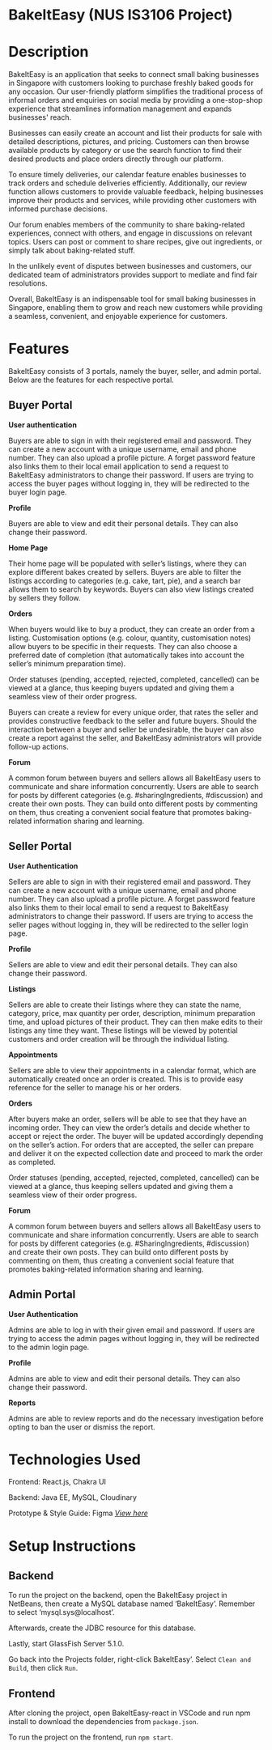 # BakeItEasy (NUS IS3106 Project)

# Description
BakeItEasy is an application that seeks to connect small baking businesses in Singapore with customers looking to purchase freshly baked goods for any occasion. Our user-friendly platform simplifies the traditional process of informal orders and enquiries on social media by providing a one-stop-shop experience that streamlines information management and expands businesses' reach.

Businesses can easily create an account and list their products for sale with detailed descriptions, pictures, and pricing. Customers can then browse available products by category or use the search function to find their desired products and place orders directly through our platform.

To ensure timely deliveries, our calendar feature enables businesses to track orders and schedule deliveries efficiently. Additionally, our review function allows customers to provide valuable feedback, helping businesses improve their products and services, while providing other customers with informed purchase decisions.

Our forum enables members of the community to share baking-related experiences, connect with others, and engage in discussions on relevant topics. Users can post or comment to share recipes, give out ingredients, or simply talk about baking-related stuff.

In the unlikely event of disputes between businesses and customers, our dedicated team of administrators provides support to mediate and find fair resolutions.

Overall, BakeItEasy is an indispensable tool for small baking businesses in Singapore, enabling them to grow and reach new customers while providing a seamless, convenient, and enjoyable experience for customers.

# Features
BakeItEasy consists of 3 portals, namely the buyer, seller, and admin portal. Below are the features for each respective portal.

## Buyer Portal

**User authentication**

Buyers are able to sign in with their registered email and password. They can create a new account with a unique username, email and phone number. They can also upload a profile picture. A forget password feature also links them to their local email application to send a request to BakeItEasy administrators to change their password. If users are trying to access the buyer pages without logging in, they will be redirected to the buyer login page.

**Profile**

Buyers are able to view and edit their personal details. They can also change their password.

**Home Page**

Their home page will be populated with seller’s listings, where they can explore different bakes created by sellers. Buyers are able to filter the listings according to categories (e.g. cake, tart, pie), and a search bar allows them to search by keywords. Buyers can also view listings created by sellers they follow.

**Orders**

When buyers would like to buy a product, they can create an order from a listing. Customisation options (e.g. colour, quantity, customisation notes) allow buyers to be specific in their requests. They can also choose a preferred date of completion (that automatically takes into account the seller’s minimum preparation time).

Order statuses (pending, accepted, rejected, completed, cancelled) can be viewed at a glance, thus keeping buyers updated and giving them a seamless view of their order progress.

Buyers can create a review for every unique order, that rates the seller and provides constructive feedback to the seller and future buyers. Should the interaction between a buyer and seller be undesirable, the buyer can also create a report against the seller, and BakeItEasy administrators will provide follow-up actions.

**Forum**

A common forum between buyers and sellers allows all BakeItEasy users to communicate and share information concurrently. Users are able to search for posts by different categories (e.g. #sharingIngredients, #discussion) and create their own posts. They can build onto different posts by commenting on them, thus creating a convenient social feature that promotes baking-related information sharing and learning.

## Seller Portal

**User Authentication**

Sellers are able to sign in with their registered email and password. They can create a new account with a unique username, email and phone number. They can also upload a profile picture. A forget password feature also links them to their local email to send a request to BakeItEasy administrators to change their password. If users are trying to access the seller pages without logging in, they will be redirected to the seller login page.

**Profile**

Sellers are able to view and edit their personal details. They can also change their password.

**Listings**

Sellers are able to create their listings where they can state the name, category, price, max quantity per order, description, minimum preparation time, and upload pictures of their product. They can then make edits to their listings any time they want. These listings will be viewed by potential customers and order creation will be through the individual listing.

**Appointments**

Sellers are able to view their appointments in a calendar format, which are automatically created once an order is created. This is to provide easy reference for the seller to manage his or her orders.

**Orders**

After buyers make an order, sellers will be able to see that they have an incoming order. They can view the order’s details and decide whether to accept or reject the order. The buyer will be updated accordingly depending on the seller’s action. For orders that are accepted, the seller can prepare and deliver it on the expected collection date and proceed to mark the order as completed.

Order statuses (pending, accepted, rejected, completed, cancelled) can be viewed at a glance, thus keeping sellers updated and giving them a seamless view of their order progress.

**Forum**

A common forum between buyers and sellers allows all BakeItEasy users to communicate and share information concurrently. Users are able to search for posts by different categories (e.g. #SharingIngredients, #discussion) and create their own posts. They can build onto different posts by commenting on them, thus creating a convenient social feature that promotes baking-related information sharing and learning.

## Admin Portal

**User Authentication**

Admins are able to log in with their given email and password. If users are trying to access the admin pages without logging in, they will be redirected to the admin login page.

**Profile**

Admins are able to view and edit their personal details. They can also change their password.

**Reports**

Admins are able to review reports and do the necessary investigation before opting to ban the user or dismiss the report.

# Technologies Used
Frontend: React.js, Chakra UI

Backend: Java EE, MySQL, Cloudinary

Prototype & Style Guide: Figma *[View here](https://tinyurl.com/BakeItEasyStyleGuide)*

# Setup Instructions

## Backend
To run the project on the backend, open the BakeItEasy project in NetBeans, then create a MySQL database named ‘BakeItEasy’. Remember to select ‘mysql.sys@localhost’.

Afterwards, create the JDBC resource for this database.

Lastly, start GlassFish Server 5.1.0.

Go back into the Projects folder, right-click BakeItEasy’. Select ```Clean and Build```, then click ```Run```.

## Frontend
After cloning the project, open BakeItEasy-react in VSCode and run npm install to download the dependencies from ```package.json```.

To run the project on the frontend, run ```npm start```.
